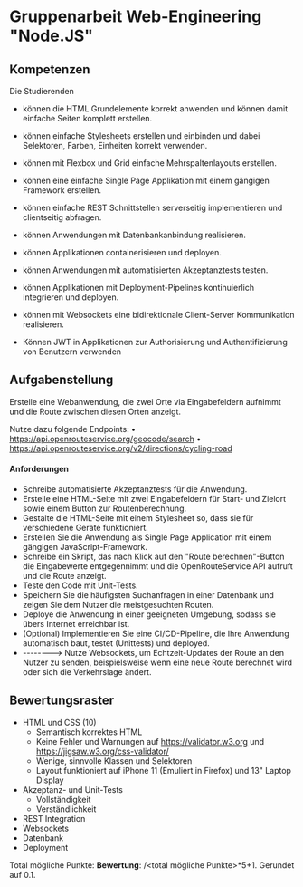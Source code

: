 # Gruppenarbeit Web-Engineering "Node.JS"

## Kompetenzen

Die Studierenden

- können die HTML Grundelemente korrekt anwenden und können damit einfache Seiten komplett erstellen.
- können einfache Stylesheets erstellen und einbinden und dabei Selektoren, Farben, Einheiten korrekt verwenden.
- können mit Flexbox und Grid einfache Mehrspaltenlayouts erstellen.
- können eine einfache Single Page Applikation mit einem gängigen Framework erstellen.
- können einfache REST Schnittstellen serverseitig implementieren und clientseitig abfragen.
- können Anwendungen mit Datenbankanbindung realisieren.
- können Applikationen containerisieren und deployen.
- können Anwendungen mit automatisierten Akzeptanztests testen.
- können Applikationen mit Deployment-Pipelines kontinuierlich integrieren und deployen.

- können mit Websockets eine bidirektionale Client-Server Kommunikation realisieren.
- Können JWT in Applikationen zur Authorisierung und Authentifizierung von Benutzern verwenden

## Aufgabenstellung

Erstelle eine Webanwendung, die zwei Orte via Eingabefeldern aufnimmt und die Route zwischen diesen Orten anzeigt.

Nutze dazu folgende Endpoints:
• https://api.openrouteservice.org/geocode/search
• https://api.openrouteservice.org/v2/directions/cycling-road

#### Anforderungen

- Schreibe automatisierte Akzeptanztests für die Anwendung.
- Erstelle eine HTML-Seite mit zwei Eingabefeldern für Start- und Zielort sowie einem Button zur Routenberechnung.
- Gestalte die HTML-Seite mit einem Stylesheet so, dass sie für verschiedene Geräte funktioniert.
- Erstellen Sie die Anwendung als Single Page Application mit einem gängigen JavaScript-Framework.
- Schreibe ein Skript, das nach Klick auf den "Route berechnen"-Button die Eingabewerte entgegennimmt und die
  OpenRouteService API aufruft und die Route anzeigt.
- Teste den Code mit Unit-Tests.
- Speichern Sie die häufigsten Suchanfragen in einer Datenbank und zeigen Sie dem Nutzer die meistgesuchten
  Routen.
- Deploye die Anwendung in einer geeigneten Umgebung, sodass sie übers Internet erreichbar ist.
- (Optional) Implementieren Sie eine CI/CD-Pipeline, die Ihre Anwendung automatisch baut, testet (Unittests) und deployed.
- --------> Nutze Websockets, um Echtzeit-Updates der Route an den Nutzer zu senden, beispielsweise wenn eine neue
  Route berechnet wird oder sich die Verkehrslage ändert.

## Bewertungsraster

- HTML und CSS (10)
    - Semantisch korrektes HTML
    - Keine Fehler und Warnungen auf https://validator.w3.org und https://jigsaw.w3.org/css-validator/
    - Wenige, sinnvolle Klassen und Selektoren
    - Layout funktioniert auf iPhone 11 (Emuliert in Firefox) und 13" Laptop Display
- Akzeptanz- und Unit-Tests
  - Vollständigkeit
  - Verständlichkeit
- REST Integration
- Websockets
- Datenbank
- Deployment

Total mögliche Punkte:
**Bewertung**: <erreichte Punkte>/<total mögliche Punkte>*5+1. Gerundet auf 0.1.